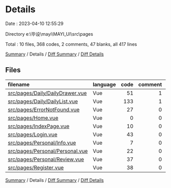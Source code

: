 # Details

Date : 2023-04-10 12:55:29

Directory e:\\毕设\\mayi\\MAYI_UI\\src\\pages

Total : 10 files,  368 codes, 2 comments, 47 blanks, all 417 lines

[Summary](results.md) / Details / [Diff Summary](diff.md) / [Diff Details](diff-details.md)

## Files
| filename | language | code | comment | blank | total |
| :--- | :--- | ---: | ---: | ---: | ---: |
| [src/pages/Daily/DailyDrawer.vue](/src/pages/Daily/DailyDrawer.vue) | Vue | 51 | 1 | 10 | 62 |
| [src/pages/Daily/DailyList.vue](/src/pages/Daily/DailyList.vue) | Vue | 133 | 1 | 10 | 144 |
| [src/pages/ErrorNotFound.vue](/src/pages/ErrorNotFound.vue) | Vue | 27 | 0 | 5 | 32 |
| [src/pages/Home.vue](/src/pages/Home.vue) | Vue | 0 | 0 | 1 | 1 |
| [src/pages/IndexPage.vue](/src/pages/IndexPage.vue) | Vue | 10 | 0 | 4 | 14 |
| [src/pages/Login.vue](/src/pages/Login.vue) | Vue | 43 | 0 | 2 | 45 |
| [src/pages/Personal/Info.vue](/src/pages/Personal/Info.vue) | Vue | 7 | 0 | 3 | 10 |
| [src/pages/Personal/Personal.vue](/src/pages/Personal/Personal.vue) | Vue | 22 | 0 | 2 | 24 |
| [src/pages/Personal/Review.vue](/src/pages/Personal/Review.vue) | Vue | 37 | 0 | 7 | 44 |
| [src/pages/Register.vue](/src/pages/Register.vue) | Vue | 38 | 0 | 3 | 41 |

[Summary](results.md) / Details / [Diff Summary](diff.md) / [Diff Details](diff-details.md)